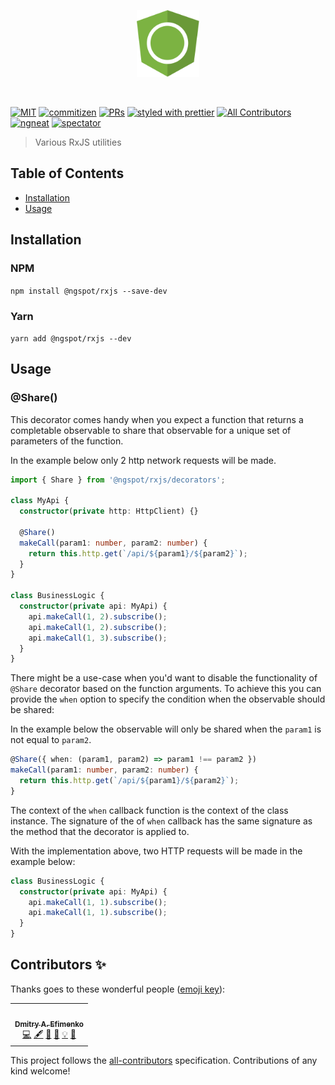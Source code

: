 <p align="center">
 <img width="20%" height="20%" src="./logo.svg">
</p>

<br />

[![MIT](https://img.shields.io/packagist/l/doctrine/orm.svg?style=flat-square)]()
[![commitizen](https://img.shields.io/badge/commitizen-friendly-brightgreen.svg?style=flat-square)]()
[![PRs](https://img.shields.io/badge/PRs-welcome-brightgreen.svg?style=flat-square)]()
[![styled with prettier](https://img.shields.io/badge/styled_with-prettier-ff69b4.svg?style=flat-square)](https://github.com/prettier/prettier)
[![All Contributors](https://img.shields.io/badge/all_contributors-0-orange.svg?style=flat-square)](#contributors-)
[![ngneat](https://img.shields.io/badge/@-ngneat-383636?style=flat-square&labelColor=8f68d4)](https://github.com/ngneat/)
[![spectator](https://img.shields.io/badge/tested%20with-spectator-2196F3.svg?style=flat-square)]()

> Various RxJS utilities

## Table of Contents

- [Installation](#installation)
- [Usage](#usage)

## Installation

### NPM

`npm install @ngspot/rxjs --save-dev`

### Yarn

`yarn add @ngspot/rxjs --dev`

## Usage

### @Share()

This decorator comes handy when you expect a function that returns a completable observable to share that observable for a unique set of parameters of the function.

In the example below only 2 http network requests will be made.

```ts
import { Share } from '@ngspot/rxjs/decorators';

class MyApi {
  constructor(private http: HttpClient) {}

  @Share()
  makeCall(param1: number, param2: number) {
    return this.http.get(`/api/${param1}/${param2}`);
  }
}

class BusinessLogic {
  constructor(private api: MyApi) {
    api.makeCall(1, 2).subscribe();
    api.makeCall(1, 2).subscribe();
    api.makeCall(1, 3).subscribe();
  }
}
```

There might be a use-case when you'd want to disable the functionality of `@Share` decorator based on the function arguments.
To achieve this you can provide the `when` option to specify the condition when the observable should be shared:

In the example below the observable will only be shared when the `param1` is not equal to `param2`.

```ts
@Share({ when: (param1, param2) => param1 !== param2 })
makeCall(param1: number, param2: number) {
  return this.http.get(`/api/${param1}/${param2}`);
}
```
The context of the `when` callback function is the context of the class instance. The signature of the of `when` callback has the same signature as the method that the decorator is applied to.

With the implementation above, two HTTP requests will be made in the example below:
```ts
class BusinessLogic {
  constructor(private api: MyApi) {
    api.makeCall(1, 1).subscribe();
    api.makeCall(1, 1).subscribe();
  }
}
```


## Contributors ✨

Thanks goes to these wonderful people ([emoji key](https://allcontributors.org/docs/en/emoji-key)):

<!-- ALL-CONTRIBUTORS-LIST:START - Do not remove or modify this section -->
<!-- prettier-ignore-start -->
<!-- markdownlint-disable -->
<table>
  <tr>
    <td align="center"><a href="https://github.com/DmitryEfimenko/"><img src="https://avatars0.githubusercontent.com/u/2098175?v=4" width="100px;" alt=""/><br /><sub><b>Dmitry A. Efimenko</b></sub></a><br /><a href="https://github.com/@ngspot/rxjs/commits?author=DmitryEfimenko" title="Code">💻</a> <a href="#content-DmitryEfimenko" title="Content">🖋</a> <a href="#design-DmitryEfimenko" title="Design">🎨</a> <a href="https://github.com/@ngspot/rxjs/commits?author=DmitryEfimenko" title="Documentation">📖</a> <a href="#example-DmitryEfimenko" title="Examples">💡</a> <a href="#ideas-DmitryEfimenko" title="Ideas, Planning, & Feedback">🤔</a></td>
  </tr>
</table>

<!-- markdownlint-enable -->
<!-- prettier-ignore-end -->
<!-- ALL-CONTRIBUTORS-LIST:END -->

This project follows the [all-contributors](https://github.com/all-contributors/all-contributors) specification. Contributions of any kind welcome!
